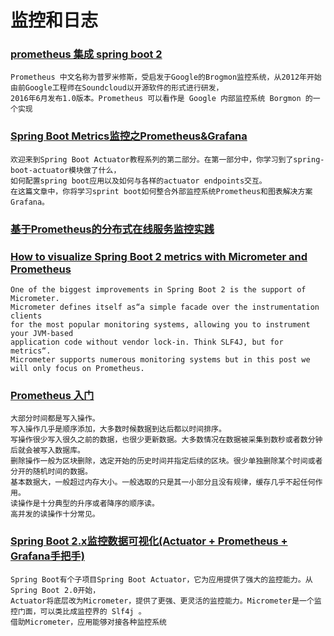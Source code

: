 # 监控和日志

### [prometheus 集成 spring boot 2](https://segmentfault.com/a/1190000018642077)
```
Prometheus 中文名称为普罗米修斯，受启发于Google的Brogmon监控系统，从2012年开始由前Google工程师在Soundcloud以开源软件的形式进行研发，
2016年6月发布1.0版本。Prometheus 可以看作是 Google 内部监控系统 Borgmon 的一个实现
```

### [Spring Boot Metrics监控之Prometheus&Grafana](https://www.jianshu.com/p/afc3759e75b9)
```
欢迎来到Spring Boot Actuator教程系列的第二部分。在第一部分中，你学习到了spring-boot-actuator模块做了什么，
如何配置spring boot应用以及如何与各样的actuator endpoints交互。
在这篇文章中，你将学习sprint boot如何整合外部监控系统Prometheus和图表解决方案Grafana。
```

### [基于Prometheus的分布式在线服务监控实践](https://zhuanlan.zhihu.com/p/24811652)

### [How to visualize Spring Boot 2 metrics with Micrometer and Prometheus](http://ignaciosuay.com/how-to-visualize-spring-boot-2-metrics-with-prometheus/)
```
One of the biggest improvements in Spring Boot 2 is the support of Micrometer. 
Micrometer defines itself as“a simple facade over the instrumentation clients 
for the most popular monitoring systems, allowing you to instrument your JVM-based 
application code without vendor lock-in. Think SLF4J, but for metrics“. 
Micrometer supports numerous monitoring systems but in this post we will only focus on Prometheus.
```

### [Prometheus 入门](https://www.hi-linux.com/posts/25047.html)
```
大部分时间都是写入操作。
写入操作几乎是顺序添加，大多数时候数据到达后都以时间排序。
写操作很少写入很久之前的数据，也很少更新数据。大多数情况在数据被采集到数秒或者数分钟后就会被写入数据库。
删除操作一般为区块删除，选定开始的历史时间并指定后续的区块。很少单独删除某个时间或者分开的随机时间的数据。
基本数据大，一般超过内存大小。一般选取的只是其一小部分且没有规律，缓存几乎不起任何作用。
读操作是十分典型的升序或者降序的顺序读。
高并发的读操作十分常见。
```

### [Spring Boot 2.x监控数据可视化(Actuator + Prometheus + Grafana手把手)](http://www.itmuch.com/spring-boot/actuator-prometheus-grafana/)
```
Spring Boot有个子项目Spring Boot Actuator，它为应用提供了强大的监控能力。从Spring Boot 2.0开始，
Actuator将底层改为Micrometer，提供了更强、更灵活的监控能力。Micrometer是一个监控门面，可以类比成监控界的 Slf4j 。
借助Micrometer，应用能够对接各种监控系统

```
